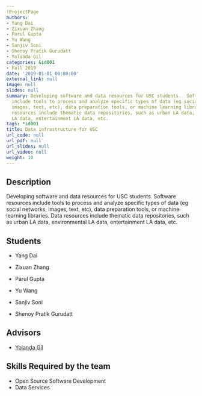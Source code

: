 ```yaml
---
!ProjectPage
authors:
- Yang Dai
- Zixuan Zhang
- Parul Gupta
- Yu Wang
- Sanjiv Soni
- Shenoy Pratik Gurudatt
- Yolanda Gil
categories: &id001
- Fall 2019
date: '2019-01-01 00:00:00'
external_link: null
image: null
slides: null
summary: Developing software and data resources for USC students.  Software resources
  include tools to process and analyze specific types of data (eg social networks,
  images, text, etc), data preparation tools, or machine learning libraries.  Data
  resources include thematic data repositories, such as urban LA data, environmental
  LA data, entertainment LA data, etc.
tags: *id001
title: Data infrastructure for USC
url_code: null
url_pdf: null
url_slides: null
url_video: null
weight: 10
---
```

## Description

Developing software and data resources for USC students.  Software resources include tools to process and analyze specific types of data (eg social networks, images, text, etc), data preparation tools, or machine learning libraries.  Data resources include thematic data repositories, such as urban LA data, environmental LA data, entertainment LA data, etc.





## Students

* Yang Dai

* Zixuan Zhang

* Parul Gupta

* Yu Wang

* Sanjiv Soni

* Shenoy Pratik Gurudatt

## Advisors

* [Yolanda Gil](../../../author/yolanda-gil)

## Skills Required by the team


* Open Source Software Development
* Data Services